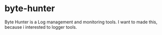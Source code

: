 # byte-hunter
Byte Hunter is a Log management and monitoring tools. I want to made this, because i interested to logger tools. 
